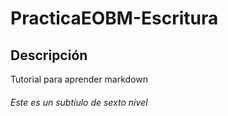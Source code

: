 # PracticaEOBM-Escritura
## Descripción 
Tutorial para aprender markdown 
###### Este es un subtíulo de sexto nivel 

